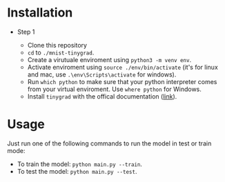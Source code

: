 # Installation

- Step 1

  - Clone this repository
  - `cd` to `./mnist-tinygrad`.
  - Create a virutuale enviroment using `python3 -m venv env`.
  - Activate enviroment using `source ./env/bin/activate` (it's for linux and mac, use `.\env\Scripts\activate` for windows).
  - Run `which python` to make sure that your python interpreter comes from your virtual enviroment. Use `where python` for Windows.
  - Install `tinygrad` with the offical documentation ([link](https://github.com/tinygrad/tinygrad#installation)).

# Usage

Just run one of the following commands to run the model in test or train mode:

- To train the model: `python main.py --train`.
- To test the model: `python main.py --test`.
